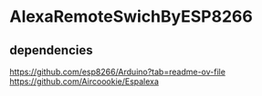 # AlexaRemoteSwichByESP8266

## dependencies
https://github.com/esp8266/Arduino?tab=readme-ov-file
https://github.com/Aircoookie/Espalexa
